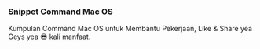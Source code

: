### Snippet Command Mac OS
Kumpulan Command Mac OS untuk Membantu Pekerjaan, Like & Share yea Geys yea 😎 kali manfaat.
